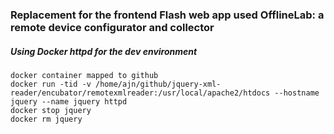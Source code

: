 


### Replacement for the frontend Flash web app used OfflineLab: a remote device configurator and collector
[](https://github.com/AJNOURI/offlinelab)

##### Using Docker httpd for the dev environment

```
docker container mapped to github
docker run -tid -v /home/ajn/github/jquery-xml-reader/encubator/remotexmlreader:/usr/local/apache2/htdocs --hostname jquery --name jquery httpd
docker stop jquery
docker rm jquery
```
